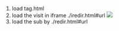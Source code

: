 1. load tag.html
1. load the visit in iframe ./iredir.html#url <img src="#url"> 
2. load the sub by ./redir.html#url